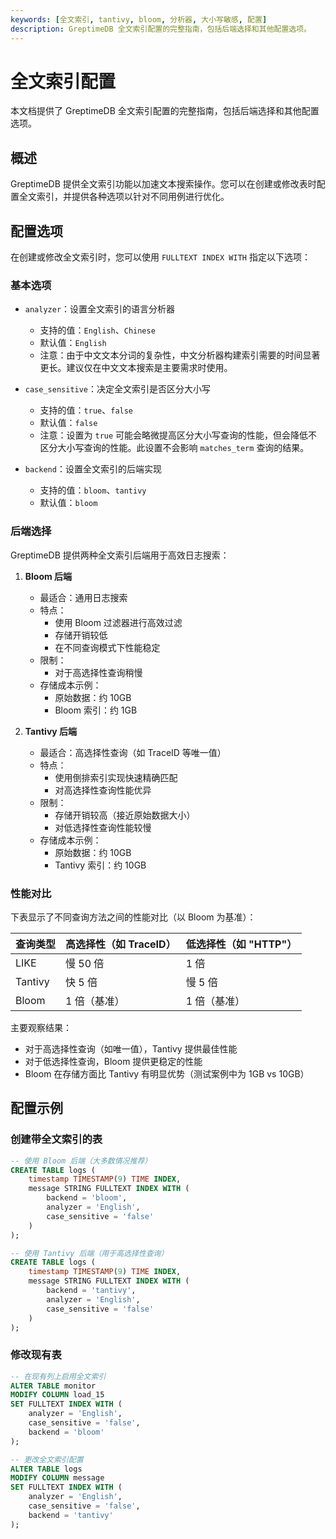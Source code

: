 ```yaml
---
keywords: [全文索引, tantivy, bloom, 分析器, 大小写敏感, 配置]
description: GreptimeDB 全文索引配置的完整指南，包括后端选择和其他配置选项。
---
```


# 全文索引配置

本文档提供了 GreptimeDB 全文索引配置的完整指南，包括后端选择和其他配置选项。

## 概述

GreptimeDB 提供全文索引功能以加速文本搜索操作。您可以在创建或修改表时配置全文索引，并提供各种选项以针对不同用例进行优化。

## 配置选项

在创建或修改全文索引时，您可以使用 `FULLTEXT INDEX WITH` 指定以下选项：

### 基本选项

- `analyzer`：设置全文索引的语言分析器
  - 支持的值：`English`、`Chinese`
  - 默认值：`English`
  - 注意：由于中文文本分词的复杂性，中文分析器构建索引需要的时间显著更长。建议仅在中文文本搜索是主要需求时使用。

- `case_sensitive`：决定全文索引是否区分大小写
  - 支持的值：`true`、`false`
  - 默认值：`false`
  - 注意：设置为 `true` 可能会略微提高区分大小写查询的性能，但会降低不区分大小写查询的性能。此设置不会影响 `matches_term` 查询的结果。

- `backend`：设置全文索引的后端实现
  - 支持的值：`bloom`、`tantivy`
  - 默认值：`bloom`

### 后端选择

GreptimeDB 提供两种全文索引后端用于高效日志搜索：

1. **Bloom 后端**
   - 最适合：通用日志搜索
   - 特点：
     - 使用 Bloom 过滤器进行高效过滤
     - 存储开销较低
     - 在不同查询模式下性能稳定
   - 限制：
     - 对于高选择性查询稍慢
   - 存储成本示例：
     - 原始数据：约 10GB
     - Bloom 索引：约 1GB

2. **Tantivy 后端**
   - 最适合：高选择性查询（如 TraceID 等唯一值）
   - 特点：
     - 使用倒排索引实现快速精确匹配
     - 对高选择性查询性能优异
   - 限制：
     - 存储开销较高（接近原始数据大小）
     - 对低选择性查询性能较慢
   - 存储成本示例：
     - 原始数据：约 10GB
     - Tantivy 索引：约 10GB

### 性能对比

下表显示了不同查询方法之间的性能对比（以 Bloom 为基准）：

| 查询类型 | 高选择性（如 TraceID） | 低选择性（如 "HTTP"） |
|------------|----------------------------------|--------------------------------|
| LIKE       | 慢 50 倍                      | 1 倍                            |
| Tantivy    | 快 5 倍                       | 慢 5 倍                     |
| Bloom      | 1 倍（基准）                   | 1 倍（基准）                 |

主要观察结果：
- 对于高选择性查询（如唯一值），Tantivy 提供最佳性能
- 对于低选择性查询，Bloom 提供更稳定的性能
- Bloom 在存储方面比 Tantivy 有明显优势（测试案例中为 1GB vs 10GB）

## 配置示例

### 创建带全文索引的表

```sql
-- 使用 Bloom 后端（大多数情况推荐）
CREATE TABLE logs (
    timestamp TIMESTAMP(9) TIME INDEX,
    message STRING FULLTEXT INDEX WITH (
        backend = 'bloom',
        analyzer = 'English',
        case_sensitive = 'false'
    )
);

-- 使用 Tantivy 后端（用于高选择性查询）
CREATE TABLE logs (
    timestamp TIMESTAMP(9) TIME INDEX,
    message STRING FULLTEXT INDEX WITH (
        backend = 'tantivy',
        analyzer = 'English',
        case_sensitive = 'false'
    )
);
```

### 修改现有表

```sql
-- 在现有列上启用全文索引
ALTER TABLE monitor 
MODIFY COLUMN load_15 
SET FULLTEXT INDEX WITH (
    analyzer = 'English',
    case_sensitive = 'false',
    backend = 'bloom'
);

-- 更改全文索引配置
ALTER TABLE logs
MODIFY COLUMN message
SET FULLTEXT INDEX WITH (
    analyzer = 'English',
    case_sensitive = 'false',
    backend = 'tantivy'
);
```
